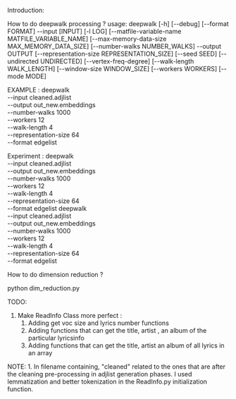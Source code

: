Introduction:

How to do deepwalk processing ?
usage: deepwalk [-h] [--debug] [--format FORMAT] --input [INPUT] [-l LOG]
                [--matfile-variable-name MATFILE_VARIABLE_NAME]
                [--max-memory-data-size MAX_MEMORY_DATA_SIZE]
                [--number-walks NUMBER_WALKS] --output OUTPUT
                [--representation-size REPRESENTATION_SIZE] [--seed SEED]
                [--undirected UNDIRECTED] [--vertex-freq-degree]
                [--walk-length WALK_LENGTH] [--window-size WINDOW_SIZE]
                [--workers WORKERS] [--mode MODE]

EXAMPLE :
deepwalk \
  --input cleaned.adjlist \
  --output out_new.embeddings \
  --number-walks 1000 \
  --workers 12 \
  --walk-length 4 \
  --representation-size 64 \
  --format edgelist


Experiment :
deepwalk \
  --input cleaned.adjlist \
  --output out_new.embeddings \
  --number-walks 1000 \
  --workers 12 \
  --walk-length 4 \
  --representation-size 64 \
  --format edgelist
deepwalk \
  --input cleaned.adjlist \
  --output out_new.embeddings \
  --number-walks 1000 \
  --workers 12 \
  --walk-length 4 \
  --representation-size 64 \
  --format edgelist




How to do dimension reduction ?

python dim_reduction.py

TODO:
1. Make ReadInfo Class more perfect :
    1. Adding get voc size and lyrics number functions
    2. Adding functions that can get the title, artist , an album of the particular lyricsinfo
    3. Adding functions that can get the title, artist an album of all lyrics in an array


NOTE:
1.
In filename containing, "cleaned" related to the ones that are after the cleaning pre-processing in adjlist generation phases.
I used lemmatization and better tokenization in the ReadInfo.py initialization function.
